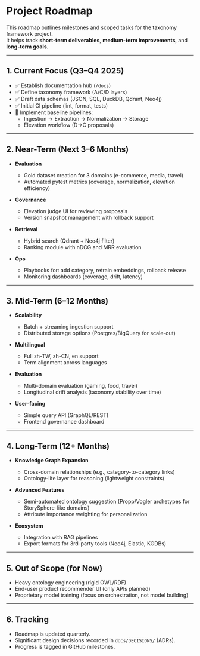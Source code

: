# Project Roadmap

This roadmap outlines milestones and scoped tasks for the taxonomy framework project.  
It helps track **short-term deliverables**, **medium-term improvements**, and **long-term goals**.

---

## 1. Current Focus (Q3–Q4 2025)

- ✅ Establish documentation hub (`/docs`)
- ✅ Define taxonomy framework (A/C/D layers)
- ✅ Draft data schemas (JSON, SQL, DuckDB, Qdrant, Neo4j)
- ✅ Initial CI pipeline (lint, format, tests)
- 🚧 Implement baseline pipelines:
  - Ingestion → Extraction → Normalization → Storage
  - Elevation workflow (D→C proposals)

---

## 2. Near-Term (Next 3–6 Months)

- **Evaluation**
  - Gold dataset creation for 3 domains (e-commerce, media, travel)
  - Automated pytest metrics (coverage, normalization, elevation efficiency)

- **Governance**
  - Elevation judge UI for reviewing proposals
  - Version snapshot management with rollback support

- **Retrieval**
  - Hybrid search (Qdrant + Neo4j filter)
  - Ranking module with nDCG and MRR evaluation

- **Ops**
  - Playbooks for: add category, retrain embeddings, rollback release
  - Monitoring dashboards (coverage, drift, latency)

---

## 3. Mid-Term (6–12 Months)

- **Scalability**
  - Batch + streaming ingestion support
  - Distributed storage options (Postgres/BigQuery for scale-out)

- **Multilingual**
  - Full zh-TW, zh-CN, en support
  - Term alignment across languages

- **Evaluation**
  - Multi-domain evaluation (gaming, food, travel)
  - Longitudinal drift analysis (taxonomy stability over time)

- **User-facing**
  - Simple query API (GraphQL/REST)
  - Frontend governance dashboard

---

## 4. Long-Term (12+ Months)

- **Knowledge Graph Expansion**
  - Cross-domain relationships (e.g., category-to-category links)
  - Ontology-lite layer for reasoning (lightweight constraints)

- **Advanced Features**
  - Semi-automated ontology suggestion (Propp/Vogler archetypes for StorySphere-like domains)
  - Attribute importance weighting for personalization

- **Ecosystem**
  - Integration with RAG pipelines
  - Export formats for 3rd-party tools (Neo4j, Elastic, KGDBs)

---

## 5. Out of Scope (for Now)

- Heavy ontology engineering (rigid OWL/RDF)
- End-user product recommender UI (only APIs planned)
- Proprietary model training (focus on orchestration, not model building)

---

## 6. Tracking

- Roadmap is updated quarterly.
- Significant design decisions recorded in `docs/DECISIONS/` (ADRs).
- Progress is tagged in GitHub milestones.
